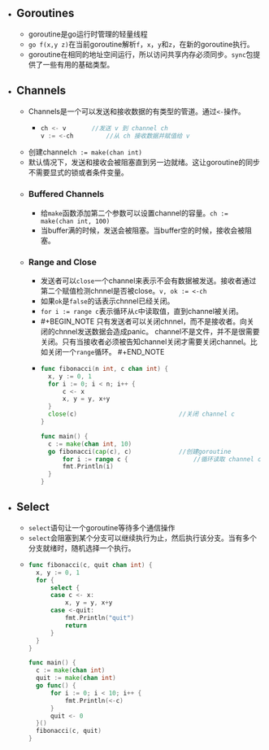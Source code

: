 - ## Goroutines
	- goroutine是go运行时管理的轻量线程
	- `go f(x,y z)`在当前goroutine解析`f`，`x`，`y`和`z`，在新的goroutine执行。
	- goroutine在相同的地址空间运行，所以访问共享内存必须同步。`sync`包提供了一些有用的基础类型。
- ## Channels
	- Channels是一个可以发送和接收数据的有类型的管道。通过`<-`操作。
		- ```go
		  ch <- v 		//发送 v 到 channel ch
		  v := <-ch 		//从 ch 接收数据并赋值给 v
		  ```
	- 创建channel`ch := make(chan int)`
	- 默认情况下，发送和接收会被阻塞直到另一边就绪。这让goroutine的同步不需要显式的锁或者条件变量。
	- ### Buffered Channels
		- 给`make`函数添加第二个参数可以设置channel的容量。`ch := make(chan int, 100)`
		- 当buffer满的时候，发送会被阻塞。当buffer空的时候，接收会被阻塞。
	- ### Range and Close
		- 发送者可以`close`一个channel来表示不会有数据被发送。接收者通过第二个赋值检测chnnel是否被close。`v, ok := <-ch`
		- 如果`ok`是`false`的话表示chnnel已经关闭。
		- `for i := range c`表示循环从`c`中读取值，直到channel被关闭。
		- #+BEGIN_NOTE
		  只有发送者可以关闭chnnel，而不是接收者。向关闭的chnnel发送数据会造成panic。
		  channel不是文件，并不是很需要关闭。只有当接收者必须被告知channel关闭才需要关闭channel。比如关闭一个`range`循环。
		  #+END_NOTE
		- ```go
		  func fibonacci(n int, c chan int) {
		  	x, y := 0, 1
		  	for i := 0; i < n; i++ {
		  		c <- x
		  		x, y = y, x+y
		  	}
		  	close(c)							//关闭 channel c
		  }
		  
		  func main() {
		  	c := make(chan int, 10)				
		  	go fibonacci(cap(c), c)				//创建goroutine
		    	for i := range c {					//循环读取 channel c
		  		fmt.Println(i)
		  	}
		  }
		  ```
- ## Select
	- `select`语句让一个goroutine等待多个通信操作
	- `select`会阻塞到某个分支可以继续执行为止，然后执行该分支。当有多个分支就绪时，随机选择一个执行。
	- ```go
	  func fibonacci(c, quit chan int) {
	  	x, y := 0, 1
	  	for {
	  		select {
	  		case c <- x:
	  			x, y = y, x+y
	  		case <-quit:
	  			fmt.Println("quit")
	  			return
	  		}
	  	}
	  }
	  
	  func main() {
	  	c := make(chan int)
	  	quit := make(chan int)
	  	go func() {
	  		for i := 0; i < 10; i++ {
	  			fmt.Println(<-c)
	  		}
	  		quit <- 0
	  	}()
	  	fibonacci(c, quit)
	  }
	  ```